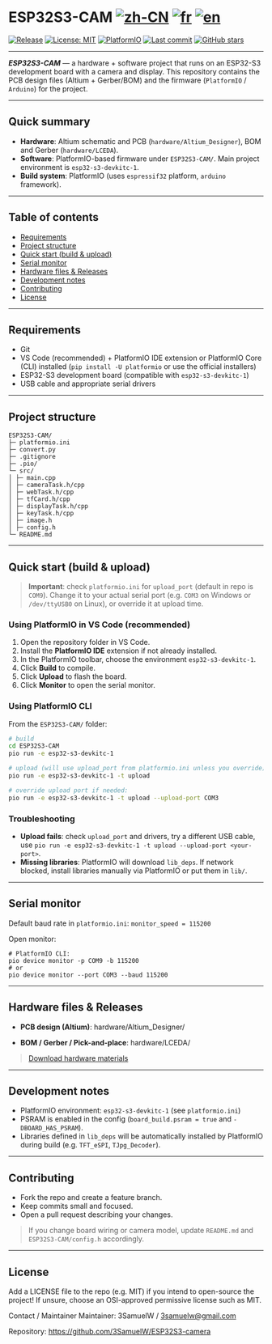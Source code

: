 # ESP32S3-CAM [![zh-CN](https://img.shields.io/badge/lang-zh--CN-green.svg)](readme.zh-CN.md) [![fr](https://img.shields.io/badge/lang-fr-yellow.svg)](readme.fr.md) [![en](https://img.shields.io/badge/lang-en-red.svg)](readme.md)


[![Release](https://img.shields.io/github/v/release/3SamuelW/ESP32S3-camera?display_name=tag)](https://github.com/3SamuelW/ESP32S3-camera/releases) [![License: MIT](https://img.shields.io/badge/License-MIT-yellow.svg)](https://opensource.org/licenses/MIT) [![PlatformIO](https://img.shields.io/badge/PlatformIO-ESP32--S3-orange)](https://platformio.org/) [![Last commit](https://img.shields.io/github/last-commit/3SamuelW/ESP32S3-camera)](https://github.com/3SamuelW/ESP32S3-camera/commits/main) [![GitHub stars](https://img.shields.io/github/stars/3SamuelW/ESP32S3-camera?style=social)](https://github.com/3SamuelW/ESP32S3-camera/stargazers)

---

***ESP32S3-CAM*** — a hardware + software project that runs on an ESP32-S3 development board with a camera and display. This repository contains the PCB design files (Altium + Gerber/BOM) and the firmware (`PlatformIO` / `Arduino`) for the project.

---

## Quick summary

- **Hardware**: Altium schematic and PCB (`hardware/Altium_Designer`), BOM and Gerber (`hardware/LCEDA`).
- **Software**: PlatformIO-based firmware under `ESP32S3-CAM/`. Main project environment is `esp32-s3-devkitc-1`.
- **Build system**: PlatformIO (uses `espressif32` platform, `arduino` framework).

---

## Table of contents

- [Requirements](#requirements)
- [Project structure](#project-structure)
- [Quick start (build & upload)](#quick-start-build--upload)
- [Serial monitor](#serial-monitor)
- [Hardware files & Releases](#hardware-files--releases)
- [Development notes](#development-notes)
- [Contributing](#contributing)
- [License](#license)

---

## Requirements

- Git
- VS Code (recommended) + PlatformIO IDE extension
  or PlatformIO Core (CLI) installed (`pip install -U platformio` or use the official installers)
- ESP32-S3 development board (compatible with `esp32-s3-devkitc-1`)
- USB cable and appropriate serial drivers

---

## Project structure

```
ESP32S3-CAM/
├─ platformio.ini 
├─ convert.py
├─ .gitignore
├─ .pio/ 
└─ src/
│ ├─ main.cpp
│ ├─ cameraTask.h/cpp
│ ├─ webTask.h/cpp
│ ├─ tfCard.h/cpp
│ ├─ displayTask.h/cpp
│ ├─ keyTask.h/cpp
│ ├─ image.h
│ ├─ config.h
└─ README.md
```

---

## Quick start (build & upload)

> **Important**: check `platformio.ini` for `upload_port` (default in repo is `COM9`). Change it to your actual serial port (e.g. `COM3` on Windows or `/dev/ttyUSB0` on Linux), or override it at upload time.

### Using PlatformIO in VS Code (recommended)

1. Open the repository folder in VS Code.
2. Install the **PlatformIO IDE** extension if not already installed.
3. In the PlatformIO toolbar, choose the environment `esp32-s3-devkitc-1`.
4. Click **Build** to compile.
5. Click **Upload** to flash the board.
6. Click **Monitor** to open the serial monitor.

### Using PlatformIO CLI

From the `ESP32S3-CAM/` folder:

```bash
# build
cd ESP32S3-CAM
pio run -e esp32-s3-devkitc-1

# upload (will use upload_port from platformio.ini unless you override)
pio run -e esp32-s3-devkitc-1 -t upload

# override upload port if needed:
pio run -e esp32-s3-devkitc-1 -t upload --upload-port COM3
```
### Troubleshooting

- **Upload fails**: check `upload_port` and drivers, try a different USB cable, use `pio run -e esp32-s3-devkitc-1 -t upload --upload-port <your-port>`.
- **Missing libraries**: PlatformIO will download `lib_deps`. If network blocked, install libraries manually via PlatformIO or put them in `lib/`.

---

## Serial monitor

Default baud rate in `platformio.ini`: `monitor_speed = 115200`

Open monitor:

```
# PlatformIO CLI:
pio device monitor -p COM9 -b 115200
# or
pio device monitor --port COM3 --baud 115200
```

---

## Hardware files & Releases

- **PCB design (Altium)**: hardware/Altium_Designer/

- **BOM / Gerber / Pick-and-place**: hardware/LCEDA/

> [Download hardware materials](https://github.com/3SamuelW/ESP32S3-camera/releases/download/v1.0/hardware.zip)

---

## Development notes

- PlatformIO environment: `esp32-s3-devkitc-1` (see `platformio.ini`)
- PSRAM is enabled in the config (`board_build.psram = true` and `-DBOARD_HAS_PSRAM`).
- Libraries defined in `lib_deps` will be automatically installed by PlatformIO during build (e.g. `TFT_eSPI`, `TJpg_Decoder`).

---

## Contributing

- Fork the repo and create a feature branch.
- Keep commits small and focused.
- Open a pull request describing your changes.

> If you change board wiring or camera model, update `README.md` and `ESP32S3-CAM/config.h` accordingly.

---

## License

Add a LICENSE file to the repo (e.g. MIT) if you intend to open-source the project! If unsure, choose an OSI-approved permissive license such as MIT.

Contact / Maintainer
Maintainer: 3SamuelW / [3samuelw@gmail.com](mailto:3samuelw@gmail.com)

Repository: https://github.com/3SamuelW/ESP32S3-camera
